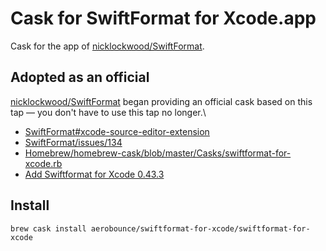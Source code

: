 # Cask for SwiftFormat for Xcode.app
Cask for the app of [nicklockwood/SwiftFormat](https://github.com/nicklockwood/SwiftFormat).

## Adopted as an official
[nicklockwood/SwiftFormat](https://github.com/nicklockwood/SwiftFormat) began providing an official cask based on this tap — you don't have to use this tap no longer.\

- [SwiftFormat#xcode-source-editor-extension](https://github.com/nicklockwood/SwiftFormat#xcode-source-editor-extension)
- [SwiftFormat/issues/134](https://github.com/nicklockwood/SwiftFormat/issues/134)
- [Homebrew/homebrew-cask/blob/master/Casks/swiftformat-for-xcode.rb](https://github.com/Homebrew/homebrew-cask/blob/master/Casks/swiftformat-for-xcode.rb)
- [Add Swiftformat for Xcode 0.43.3](https://github.com/Homebrew/homebrew-cask/commit/acc3a9c963143aa88ce98d104aff6b4e2676249a)

## Install
```
brew cask install aerobounce/swiftformat-for-xcode/swiftformat-for-xcode
```
